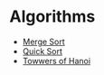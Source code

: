 ﻿# Algorithms

* [Merge Sort](http://github.com/oncicaradupopovici/Algorithms/tree/master/src/MergeSort)
* [Quick Sort](http://github.com/oncicaradupopovici/Algorithms/tree/master/src/QuickSort)
* [Towwers of Hanoi](http://github.com/oncicaradupopovici/Algorithms/tree/master/src/TowersOfHanoi)
